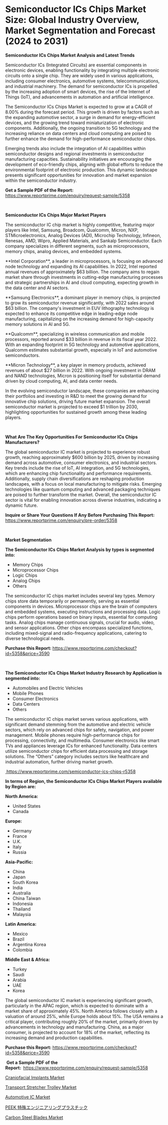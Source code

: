 <p><h1>Semiconductor ICs Chips Market Size: Global Industry Overview, Market Segmentation and Forecast (2024 to 2031)</h1></p><p><strong>Semiconductor ICs Chips Market Analysis and Latest Trends</strong></p>
<p><p>Semiconductor ICs (Integrated Circuits) are essential components in electronic devices, enabling functionality by integrating multiple electronic circuits onto a single chip. They are widely used in various applications, including consumer electronics, automotive systems, telecommunications, and industrial machinery. The demand for semiconductor ICs is propelled by the increasing adoption of smart devices, the rise of the Internet of Things (IoT), and advancements in automation and artificial intelligence.</p><p>The Semiconductor ICs Chips Market is expected to grow at a CAGR of 8.00% during the forecast period. This growth is driven by factors such as the expanding automotive sector, a surge in demand for energy-efficient devices, and the growing trend toward miniaturization of electronic components. Additionally, the ongoing transition to 5G technology and the increasing reliance on data centers and cloud computing are poised to further enhance the demand for high-performance semiconductor chips.</p><p>Emerging trends also include the integration of AI capabilities within semiconductor designs and regional investments in semiconductor manufacturing capacities. Sustainability initiatives are encouraging the development of eco-friendly chips, aligning with global efforts to reduce the environmental footprint of electronic production. This dynamic landscape presents significant opportunities for innovation and market expansion within the semiconductor industry.</p></p>
<p><strong>Get a Sample PDF of the Report:&nbsp;</strong> <a href="https://www.reportprime.com/enquiry/request-sample/5358">https://www.reportprime.com/enquiry/request-sample/5358</a></p>
<p>&nbsp;</p>
<p><strong>Semiconductor ICs Chips Major Market Players</strong></p>
<p><p>The semiconductor IC chip market is highly competitive, featuring major players like Intel, Samsung, Broadcom, Qualcomm, Micron, NXP, STMicroelectronics, Analog Devices (ADI), Microchip Technology, Infineon, Renesas, AMD, Wipro, Applied Materials, and Sankalp Semiconductor. Each company specializes in different segments, such as microprocessors, memory chips, analog devices, and embedded systems.</p><p>**Intel Corporation**, a leader in microprocessors, is focusing on advanced node technology and expanding its AI capabilities. In 2022, Intel reported annual revenues of approximately $63 billion. The company aims to regain market share through investments in cutting-edge manufacturing processes and strategic partnerships in AI and cloud computing, expecting growth in the data center and AI sectors.</p><p>**Samsung Electronics**, a dominant player in memory chips, is projected to grow its semiconductor revenue significantly, with 2022 sales around $63 billion. The company's investment in EUV lithography technology is expected to enhance its competitive edge in leading-edge node manufacturing, capitalizing on the increasing demand for high-capacity memory solutions in AI and 5G.</p><p>**Qualcomm**, specializing in wireless communication and mobile processors, reported around $33 billion in revenue in its fiscal year 2022. With an expanding footprint in 5G technology and automotive applications, Qualcomm estimates substantial growth, especially in IoT and automotive semiconductors.</p><p>**Micron Technology**, a key player in memory products, achieved revenues of about $27 billion in 2022. With ongoing investment in DRAM and NAND technologies, Micron is positioning itself for substantial demand driven by cloud computing, AI, and data center needs.</p><p>In the evolving semiconductor landscape, these companies are enhancing their portfolios and investing in R&D to meet the growing demand for innovative chip solutions, driving future market expansion. The overall semiconductor market is projected to exceed $1 trillion by 2030, highlighting opportunities for sustained growth among these leading players.</p></p>
<p>&nbsp;</p>
<p><strong>What Are The Key Opportunities For Semiconductor ICs Chips Manufacturers?</strong></p>
<p><p>The global semiconductor IC market is projected to experience robust growth, reaching approximately $600 billion by 2025, driven by increasing demand across automotive, consumer electronics, and industrial sectors. Key trends include the rise of IoT, AI integration, and 5G technologies, which are enhancing chip functionality and performance requirements. Additionally, supply chain diversifications are reshaping production landscapes, with a focus on local manufacturing to mitigate risks. Emerging technologies like quantum computing and advanced packaging techniques are poised to further transform the market. Overall, the semiconductor IC sector is vital for enabling innovation across diverse industries, indicating a dynamic future.</p></p>
<p><strong>Inquire or Share Your Questions If Any Before Purchasing This Report:</strong> <a href="https://www.reportprime.com/enquiry/pre-order/5358">https://www.reportprime.com/enquiry/pre-order/5358</a></p>
<p>&nbsp;</p>
<p><strong>Market Segmentation</strong></p>
<p><strong>The Semiconductor ICs Chips Market Analysis by types is segmented into:</strong></p>
<p><ul><li>Memory Chips</li><li>Microprocessor Chips</li><li>Logic Chips</li><li>Analog Chips</li><li>Others</li></ul></p>
<p><p>The semiconductor IC chips market includes several key types. Memory chips store data temporarily or permanently, serving as essential components in devices. Microprocessor chips are the brain of computers and embedded systems, executing instructions and processing data. Logic chips perform operations based on binary inputs, essential for computing tasks. Analog chips manage continuous signals, crucial for audio, video, and sensor applications. Other chips encompass specialized functions, including mixed-signal and radio-frequency applications, catering to diverse technological needs.</p></p>
<p><strong>Purchase this Report:&nbsp;</strong><a href="https://www.reportprime.com/checkout?id=5358&price=3590">https://www.reportprime.com/checkout?id=5358&price=3590</a></p>
<p>&nbsp;</p>
<p><strong>The Semiconductor ICs Chips Market Industry Research by Application is segmented into:</strong></p>
<p><ul><li>Automobiles and Electric Vehicles</li><li>Mobile Phones</li><li>Consumer Electronics</li><li>Data Centers</li><li>Others</li></ul></p>
<p><p>The semiconductor IC chips market serves various applications, with significant demand stemming from the automotive and electric vehicle sectors, which rely on advanced chips for safety, navigation, and power management. Mobile phones require high-performance chips for processing, connectivity, and multimedia. Consumer electronics like smart TVs and appliances leverage ICs for enhanced functionality. Data centers utilize semiconductor chips for efficient data processing and storage solutions. The “Others” category includes sectors like healthcare and industrial automation, further driving market growth.</p></p>
<p><a href="https://www.reportprime.com/semiconductor-ics-chips-r5358">&nbsp;https://www.reportprime.com/semiconductor-ics-chips-r5358</a></p>
<p><strong>In terms of Region, the Semiconductor ICs Chips Market Players available by Region are:</strong></p>
<p>
    <p> <strong> North America: </strong>
        <ul>
            <li>United States</li>
            <li>Canada</li>
        </ul>
        </p> 
    <p> <strong> Europe: </strong>
        <ul>
            <li>Germany</li>
            <li>France</li>
            <li>U.K.</li>
            <li>Italy</li>
            <li>Russia</li>
        </ul>
        </p> 
    <p> <strong> Asia-Pacific: </strong>
        <ul>
            <li>China</li>
            <li>Japan</li>
            <li>South Korea</li>
            <li>India</li>
            <li>Australia</li>
            <li>China Taiwan</li>
            <li>Indonesia</li>
            <li>Thailand</li>
            <li>Malaysia</li>
        </ul>
        </p> 
    <p> <strong> Latin America: </strong>
        <ul>
            <li>Mexico</li>
            <li>Brazil</li>
            <li>Argentina Korea</li>
            <li>Colombia</li>
        </ul>
        </p> 
    <p> <strong> Middle East & Africa: </strong>
        <ul>
            <li>Turkey</li>
            <li>Saudi</li>
            <li>Arabia</li>
            <li>UAE</li>
            <li>Korea</li>
        </ul>
    </p>
    </p>
<p><p>The global semiconductor IC market is experiencing significant growth, particularly in the APAC region, which is expected to dominate with a market share of approximately 45%. North America follows closely with a valuation of around 25%, while Europe holds about 15%. The USA remains a critical player, contributing roughly 20% of the market, primarily driven by advancements in technology and manufacturing. China, as a major consumer, is projected to account for 18% of the market, reflecting its increasing demand and production capabilities.</p></p>
<p><strong>Purchase this Report: </strong><a href="https://www.reportprime.com/checkout?id=5358&price=3590">https://www.reportprime.com/checkout?id=5358&price=3590</a></p>
<p>&nbsp;<strong>Get a Sample PDF of the Report:&nbsp;&nbsp;</strong><a href="https://www.reportprime.com/enquiry/request-sample/5358">https://www.reportprime.com/enquiry/request-sample/5358</a></p>
<p><strong></strong></p>
<p><p><a href="https://medium.com/@alberthenry754/the-craniofacial-implants-market-prioritizes-cost-control-and-efficiency-enhancement-122ec3a4034b">Craniofacial Implants Market</a></p><p><a href="https://medium.com/@christopher.walker6564/this-transport-stretcher-trolley-market-research-report-evaluates-the-key-market-trends-drivers-659fe4a5bb56?postPublishedType=initial">Transport Stretcher Trolley Market</a></p><p><a href="https://www.linkedin.com/pulse/future-trends-global-automotive-ic-market-insights-analysis-je7ye?trackingId=jyO29iZkRbKAPe8eqbdQTg%3D%3D">Automotive IC Market</a></p><p><a href="https://medium.com/@cleogerhold_78164/peek%E7%89%B9%E6%AE%8A%E5%B7%A5%E6%A5%AD%E3%83%97%E3%83%A9%E3%82%B9%E3%83%81%E3%83%83%E3%82%AF%E5%B8%82%E5%A0%B4%E3%81%AE%E6%96%B0%E8%88%88%E5%B8%82%E5%A0%B4%E3%83%88%E3%83%AC%E3%83%B3%E3%83%89%E3%81%A8%E3%81%AF%E4%BD%95%E3%81%A7%E3%81%99%E3%81%8B-peek%E7%89%B9%E6%AE%8A%E5%B7%A5%E6%A5%AD%E3%83%97%E3%83%A9%E3%82%B9%E3%83%81%E3%83%83%E3%82%AF%E5%B8%82%E5%A0%B4%E3%81%AE%E7%94%A8%E9%80%94-%E8%88%AA%E7%A9%BA%E5%AE%87%E5%AE%99-%E8%87%AA%E5%8B%95%E8%BB%8A%E8%A3%BD%E9%80%A0-%E9%9B%BB%E5%AD%90%E9%9B%BB%E6%B0%97-%E5%8C%BB%E7%99%82-%E3%81%A8%E3%82%BF%E3%82%A4%E3%83%97%E3%81%AE2024%E5%B9%B4%E3%81%8B%E3%82%892031%E5%B9%B4%E3%81%BE%E3%81%A7%E3%81%AE%E4%BA%88%E6%B8%AC%E3%81%AB%E9%96%A2%E3%81%99%E3%82%8B%E8%A9%B3%E7%B4%B0%E3%81%AA-15dc44d725aa?postPublishedType=initial">PEEK 特殊エンジニアリングプラスチック</a></p><p><a href="https://issuu.com/reportprime-2/docs/carbon-steel-blades-market-size-203_8def315221833e">Carbon Steel Blades Market</a></p></p>